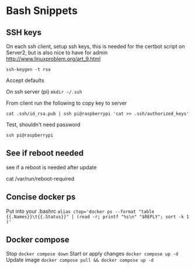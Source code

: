 # Bash Snippets

## SSH keys

On each ssh client, setup ssh keys, this is needed for the certbot script on Server2, but is also nice to have for admin <http://www.linuxproblem.org/art_9.html>

`ssh-keygen -t rsa`

Accept defaults

On ssh server (pi) `mkdir ~/.ssh`

From client run the following to copy key to server

`cat .ssh/id_rsa.pub | ssh pi@raspberrypi 'cat >> .ssh/authorized_keys'`

Test, shouldn't need password

`ssh pi@raspberrypi`

## See if reboot needed

see if a reboot is needed after update

cat /var/run/reboot-required

## Concise docker ps

Put into your .bashrc
`alias ctop='docker ps --format "table {{.Names}}\t{{.Status}}" | (read -r; printf "%s\n" "$REPLY"; sort -k 1 )'`

## Docker compose

Stop `docker compose down`
Start or apply changes `docker compose up -d`
Update image `docker compose pull && docker compose up -d`
